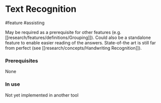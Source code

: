 # Text Recognition
#feature #assisting 

May be required as a prerequisite for other features (e.g. [[research/features/definitions/Grouping]]). Could also be a standalone feature to enable easier reading of the answers. State-of-the art is still far from perfect (see [[research/concepts/Handwriting Recognition]]).

### Prerequisites
None

### In use 
Not yet implemented in another tool
